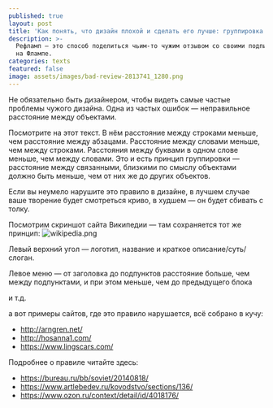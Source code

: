 ```yaml
---
published: true
layout: post
title: 'Как понять, что дизайн плохой и сделать его лучше: группировка'
description: >-
  Рефламп — это способ поделиться чьим-то чужим отзывом со своими подписчиками
  на Флампе.
categories: texts
featured: false
image: assets/images/bad-review-2813741_1280.png
---
```

Не обязательно быть дизайнером, чтобы видеть самые частые проблемы чужого дизайна. Одна из частых ошибок — неправильное расстояние между объектами.

Посмотрите на этот текст. В нём расстояние между строками меньше, чем расстояние между абзацами. Расстояние между словами меньше, чем между строками. Расстояния между буквами в одном слове меньше, чем между словами. Это и есть принцип группировки — расстояние между связанными, близкими по смыслу объектами должно быть меньше, чем от них же до других объектов.

Если вы неумело нарушите это правило в дизайне, в лучшем случае ваше творение будет смотреться криво, в худшем — он будет сбивать с толку.

Посмотрим скриншот сайта Википедии — там сохраняется тот же принцип:
![wikipedia.png]({{site.baseurl}}/assets/images/wikipedia.png)


Левый верхний угол — логотип, название и краткое описание/суть/слоган.

Левое меню — от заголовка до подпунктов расстояние больше, чем между подпунктами, и при этом меньше, чем до предыдущего блока

и т.д.

а вот примеры сайтов, где это правило нарушается, всё собрано в кучу:

- <http://arngren.net/>
- <http://hosanna1.com/>
- <https://www.lingscars.com/>

Подробнее о правиле читайте здесь:

- <https://bureau.ru/bb/soviet/20140818/>
- <https://www.artlebedev.ru/kovodstvo/sections/136/>
- <https://www.ozon.ru/context/detail/id/4018176/>
